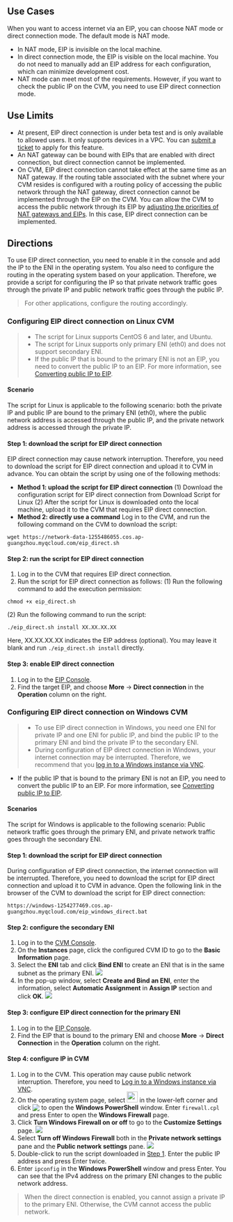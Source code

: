 ## Use Cases
When you want to access internet via an EIP, you can choose NAT mode or direct connection mode. The default mode is NAT mode.
- In NAT mode, EIP is invisible on the local machine.
- In direct connection mode, the EIP is visible on the local machine. You do not need to manually add an EIP address for each configuration, which can minimize development cost.
- NAT mode can meet most of the requirements. However, if you want to check the public IP on the CVM, you need to use EIP direct connection mode.

## Use Limits
- At present, EIP direct connection is under beta test and is only available to allowed users. It only supports devices in a VPC. You can [submit a ticket](https://console.cloud.tencent.com/workorder/category) to apply for this feature.
- An NAT gateway can be bound with EIPs that are enabled with direct connection, but direct connection cannot be implemented.
- On CVM, EIP direct connection cannot take effect at the same time as an NAT gateway. If the routing table associated with the subnet where your CVM resides is configured with a routing policy of accessing the public network through the NAT gateway, direct connection cannot be implemented through the EIP on the CVM. You can allow the CVM to access the public network through its EIP by [adjusting the priorities of NAT gateways and EIPs](https://intl.cloud.tencent.com/document/product/1015/32734). In this case, EIP direct connection can be implemented.

## Directions
To use EIP direct connection, you need to enable it in the console and add the IP to the ENI in the operating system. You also need to configure the routing in the operating system based on your application. Therefore, we provide a script for configuring the IP so that private network traffic goes through the private IP and public network traffic goes through the public IP.
>For other applications, configure the routing accordingly.
>
### Configuring EIP direct connection on Linux CVM
>
>- The script for Linux supports CentOS 6 and later, and Ubuntu.
>- The script for Linux supports only primary ENI (eth0) and does not support secondary ENI.
>- If the public IP that is bound to the primary ENI is not an EIP, you need to convert the public IP to an EIP. For more information, see [Converting public IP to EIP](https://intl.cloud.tencent.com/document/product/213/16586#converting-public-ip-to-eip).

#### Scenario
The script for Linux is applicable to the following scenario: both the private IP and public IP are bound to the primary ENI (eth0), where the public network address is accessed through the public IP, and the private network address is accessed through the private IP.

#### Step 1: download the script for EIP direct connection
EIP direct connection may cause network interruption. Therefore, you need to download the script for EIP direct connection and upload it to CVM in advance. You can obtain the script by using one of the following methods:
- **Method 1: upload the script for EIP direct connection**
 (1) Download the configuration script for EIP direct connection from Download Script for Linux
 (2) After the script for Linux is downloaded onto the local machine, upload it to the CVM that requires EIP direct connection.
- **Method 2: directly use a command**
Log in to the CVM, and run the following command on the CVM to download the script:
```
wget https://network-data-1255486055.cos.ap-guangzhou.myqcloud.com/eip_direct.sh
```

#### Step 2: run the script for EIP direct connection
1. Log in to the CVM that requires EIP direct connection.
2. Run the script for EIP direct connection as follows:
 (1) Run the following command to add the execution permission:
```
chmod +x eip_direct.sh
```
 (2) Run the following command to run the script:
```
./eip_direct.sh install XX.XX.XX.XX
```
Here, XX.XX.XX.XX indicates the EIP address (optional). You may leave it blank and run `./eip_direct.sh install` directly.

#### Step 3: enable EIP direct connection
1. Log in to the [EIP Console](https://console.cloud.tencent.com/cvm/eip?rid=1).
2. Find the target EIP, and choose **More** -> **Direct connection** in the **Operation** column on the right.


### Configuring EIP direct connection on Windows CVM
>
>- To use EIP direct connection in Windows, you need one ENI for private IP and one ENI for public IP, and bind the public IP to the primary ENI and bind the private IP to the secondary ENI.
>- During configuration of EIP direct connection in Windows, your internet connection may be interrupted. Therefore, we recommend that you [log in to a Windows instance via VNC](https://intl.cloud.tencent.com/document/product/213/32496).
- If the public IP that is bound to the primary ENI is not an EIP, you need to convert the public IP to an EIP. For more information, see [Converting public IP to EIP](https://intl.cloud.tencent.com/document/product/213/16586#converting-public-ip-to-eip).

#### Scenarios
The script for Windows is applicable to the following scenario: Public network traffic goes through the primary ENI, and private network traffic goes through the secondary ENI.

#### Step 1: download the script for EIP direct connection<span id="step1" />
During configuration of EIP direct connection, the internet connection will be interrupted. Therefore, you need to download the script for EIP direct connection and upload it to CVM in advance.
Open the following link in the browser of the CVM to download the script for EIP direct connection:
```
https://windows-1254277469.cos.ap-guangzhou.myqcloud.com/eip_windows_direct.bat
```

#### Step 2: configure the secondary ENI
1. Log in to the [CVM Console](https://console.cloud.tencent.com/cvm/overview).
2. On the **Instances** page, click the configured CVM ID to go to the **Basic Information** page.
3. Select the **ENI** tab and click **Bind ENI** to create an ENI that is in the same subnet as the primary ENI.
![](https://main.qcloudimg.com/raw/2da530f15e824ff99858f08397687cf6.png)
4. In the pop-up window, select **Create and Bind an ENI**, enter the information, select **Automatic Assignment** in **Assign IP** section and click **OK**.
![](https://main.qcloudimg.com/raw/cb6fe49d3bbefd792355ade6e62f29f3.png)

#### Step 3: configure EIP direct connection for the primary ENI
1. Log in to the [EIP Console](https://console.cloud.tencent.com/cvm/eip?rid=1).
2. Find the EIP that is bound to the primary ENI and choose **More** -> **Direct Connection** in the **Operation** column on the right.

#### Step 4: configure IP in CVM
1. Log in to the CVM. This operation may cause public network interruption. Therefore, you need to [Log in to a Windows instance via VNC](https://intl.cloud.tencent.com/document/product/213/32496).
2. On the operating system page, select <img src="https://main.qcloudimg.com/raw/87d894e564b7e837d9f478298cf2e292.png" style="margin:-3px 0px;width:25px"> in the lower-left corner and click <img src="https://main.qcloudimg.com/raw/f0c84862ef30956c201c3e7c85a26eec.png" style="margin: -3px 0px;"> to open the **Windows PowerShell** window. Enter `firewall.cpl` and press Enter to open the **Windows Firewall** page.
3. Click **Turn Windows Firewall on or off** to go to the **Customize Settings** page.
![](https://main.qcloudimg.com/raw/e6d6a44be911ec5f60a6205b6f47a2c7.png)
4. Select **Turn off Windows Firewall** both in the **Private network settings** pane and the **Public network settings** pane.
![](https://main.qcloudimg.com/raw/cdb7703dec781e98101f7f3fd7ecf71f.png)
5. Double-click to run the script downloaded in [Step 1](#step1). Enter the public IP address and press Enter twice.
6. Enter `ipconfig` in the **Windows PowerShell** window and press Enter. You can see that the IPv4 address on the primary ENI changes to the public network address.

>When the direct connection is enabled, you cannot assign a private IP to the primary ENI. Otherwise, the CVM cannot access the public network.
